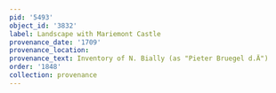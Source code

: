 ```yaml
---
pid: '5493'
object_id: '3832'
label: Landscape with Mariemont Castle
provenance_date: '1709'
provenance_location:
provenance_text: Inventory of N. Bially (as "Pieter Bruegel d.Ä")
order: '1848'
collection: provenance
---
```

